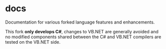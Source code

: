 # docs

Documentation for various forked language features and enhancements.

This fork **only develops C#**, changes to VB.NET are generally avoided and no modified components shared between the C# and VB.NET compilers are tested on the VB.NET side.
